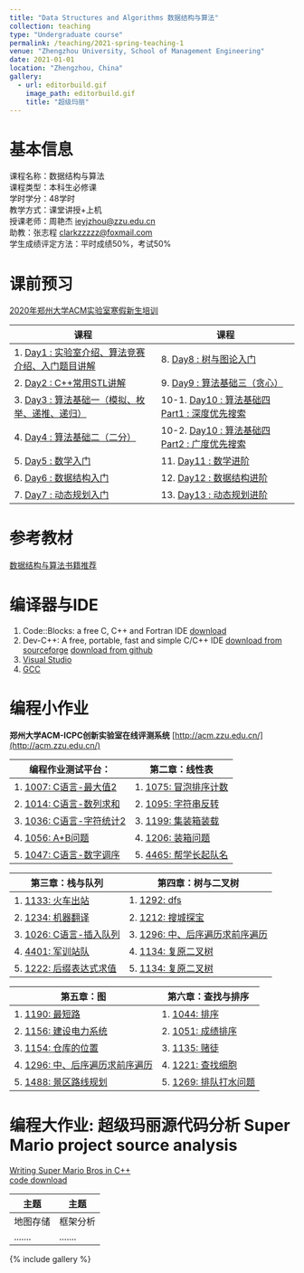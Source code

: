 ```yaml
---
title: "Data Structures and Algorithms 数据结构与算法"
collection: teaching
type: "Undergraduate course"
permalink: /teaching/2021-spring-teaching-1
venue: "Zhengzhou University, School of Management Engineering"
date: 2021-01-01
location: "Zhengzhou, China"
gallery:
  - url: editorbuild.gif
    image_path: editorbuild.gif
    title: "超级玛丽"
---
```



基本信息
======
课程名称：数据结构与算法   
课程类型：本科生必修课    
学时学分：48学时  
教学方式：课堂讲授+上机  
授课老师：周艳杰 [ieyjzhou@zzu.edu.cn](ieyjzhou@zzu.edu.cn)   
助教：张志程 [clarkzzzzz@foxmail.com](clarkzzzzz@foxmail.com)   
学生成绩评定方法：平时成绩50%，考试50%  


课前预习
======

[2020年郑州大学ACM实验室寒假新生培训](https://space.bilibili.com/2629021/dynamic)

| 课程 | 课程 |
| ----------- | ----------- |
|  1. [Day1 : 实验室介绍、算法竞赛介绍、入门题目讲解](https://www.bilibili.com/video/BV1er4y1T72u) | 8. [Day8 : 树与图论入门](https://www.bilibili.com/video/BV1DX4y1P7YZ)| 
|  2. [Day2 : C++常用STL讲解](https://www.bilibili.com/video/BV1cf4y1k7nT)|  9. [Day9 : 算法基础三（贪心）](https://www.bilibili.com/video/BV1bo4y1R7rU)| 
|  3. [Day3 : 算法基础一（模拟、枚举、递推、递归）](https://www.bilibili.com/video/BV1MV411b7XN)|  10-1. [Day10 : 算法基础四 Part1 : 深度优先搜索](https://www.bilibili.com/video/BV1Dz4y1S721)| 
|  4. [Day4 : 算法基础二（二分）](https://www.bilibili.com/video/BV19y4y1H749)| 10-2. [Day10 : 算法基础四 Part2 : 广度优先搜索](https://www.bilibili.com/video/BV1YK4y1H7df)| 
|  5. [Day5 : 数学入门](https://www.bilibili.com/video/BV1S5411E7Pa)|11. [Day11 : 数学进阶](https://www.bilibili.com/video/BV1Hr4y1K7Ts)|
|  6. [Day6 : 数据结构入门](https://www.bilibili.com/video/BV1JV411q7oT)|  12. [Day12 : 数据结构进阶](https://www.bilibili.com/video/BV1ky4y117jR)| 
|  7. [Day7 : 动态规划入门](https://www.bilibili.com/video/BV1mz4y1S7c4)| 13. [Day13 : 动态规划进阶](https://www.bilibili.com/video/BV1Nf4y1r7Db)| 
  


参考教材
======
[数据结构与算法书籍推荐](https://ieyjzhou.github.io/posts/2020/12/blog-post-5/)



编译器与IDE
======

1. Code::Blocks: a free C, C++ and Fortran IDE [download](http://www.codeblocks.org/downloads)
1. Dev-C++: A free, portable, fast and simple C/C++ IDE [download from sourceforge](https://sourceforge.net/projects/orwelldevcpp/) [download from github](https://github.com/Embarcadero/Dev-Cpp/releases)
1. [Visual Studio](https://visualstudio.microsoft.com/zh-hans/)
1. [GCC](https://gcc.gnu.org/) 

编程小作业 
======

**郑州大学ACM-ICPC创新实验室在线评测系统**  [http://acm.zzu.edu.cn/](http://acm.zzu.edu.cn/)

| 编程作业测试平台：     | 第二章：线性表|
| ----------- | ----------- |
| 1. [1007: C语言-最大值2](http://acm.zzu.edu.cn/problem.php?id=1007) | 1. [1075: 冒泡排序计数](http://acm.zzu.edu.cn/problem.php?id=1075)    |
| 2. [1014: C语言-数列求和](http://acm.zzu.edu.cn/problem.php?id=1014) | 2. [1095: 字符串反转](http://acm.zzu.edu.cn/problem.php?id=1095)  |
| 3. [1036: C语言-字符统计2](http://acm.zzu.edu.cn/problem.php?id=1036) | 3. [1199: 集装箱装载](http://acm.zzu.edu.cn/problem.php?id=1199)    |
| 4. [1056: A+B问题](http://acm.zzu.edu.cn/problem.php?id=1056) | 4. [1206: 装箱问题](http://acm.zzu.edu.cn/problem.php?id=1206)    |
| 5. [1047: C语言-数字调序](http://acm.zzu.edu.cn/problem.php?id=1047)    | 5. [4465: 帮学长起队名](http://acm.zzu.edu.cn/problem.php?id=4465)       |


| 第三章：栈与队列     | 第四章：树与二叉树|
| ----------- | ----------- |
| 1. [1133: 火车出站](http://acm.zzu.edu.cn/problem.php?id=1133) | 1. [1292: dfs](http://acm.zzu.edu.cn/problem.php?id=1292) | 
| 2. [1234: 机器翻译](http://acm.zzu.edu.cn/problem.php?id=1234) | 2. [1212: 搜城探宝](http://acm.zzu.edu.cn/problem.php?id=1212) | 
| 3. [1026: C语言-插入队列](http://acm.zzu.edu.cn/problem.php?id=1026) | 3. [1296: 中、后序遍历求前序遍历](http://acm.zzu.edu.cn/problem.php?id=1296) | 
| 4. [4401: 军训站队](http://acm.zzu.edu.cn/problem.php?id=4401) | 4. [1134: 复原二叉树](http://acm.zzu.edu.cn/problem.php?id=1219) | 
| 5. [1222: 后缀表达式求值](http://acm.zzu.edu.cn/problem.php?id=1222) | 5. [1134: 复原二叉树](http://acm.zzu.edu.cn/problem.php?id=4417)  |  


|  第五章：图     | 第六章：查找与排序|
| ----------- | ----------- |
| 1. [1190: 最短路](http://acm.zzu.edu.cn/problem.php?id=1190)| 1. [1044: 排序](http://acm.zzu.edu.cn/problem.php?id=1044)| 
| 2. [1156: 建设电力系统](http://acm.zzu.edu.cn/problem.php?id=1156)| 2. [1051: 成绩排序](http://acm.zzu.edu.cn/problem.php?id=1051)| 
| 3. [1154: 仓库的位置](http://acm.zzu.edu.cn/problem.php?id=1154)| 3. [1135: 赌徒](http://acm.zzu.edu.cn/problem.php?id=1135)| 
| 4. [1296: 中、后序遍历求前序遍历](http://acm.zzu.edu.cn/problem.php?id=1296)| 4. [1221: 查找细胞](http://acm.zzu.edu.cn/problem.php?id=1221)| 
| 5. [1488: 景区路线规划](http://acm.zzu.edu.cn/problem.php?id=1488)| 5. [1269: 排队打水问题](http://acm.zzu.edu.cn/problem.php?id=1269)| 

 

编程大作业: 超级玛丽源代码分析 Super Mario project source analysis
======

[Writing Super Mario Bros in C++](https://dev.to/feresr/writing-super-mario-bros-in-c-4726)  
[code download](https://github.com/ieyjzhou/super-mario-bros)  


| 主题       |  主题 |
| ----------- | ----------- |
|     地图存储   |  框架分析 |
|     .......   |  ....... |



{% include gallery %}

